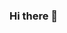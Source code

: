 ### Hi there 👋

<!--
**rohgoyal/rohgoyal** is a ✨ _special_ ✨ repository because its `README.md` (this file) appears on my GitHub profile.

Here are some ideas to get you started:

- 🔭 I’m currently Building MuleSoft Cloudhub for ANZ Bank as Engineering Manager
- 🌱 I'm currently learning Kubernetes, MuleSoft Cloudhub, Hashicorp Terraform 
- 💬 Ask me about Google Cloud, Everything REST APIs, Kafka, Messaging
- 📫 How to reach me: Best to email me on rohit.goyal6@gmail.com
-->
